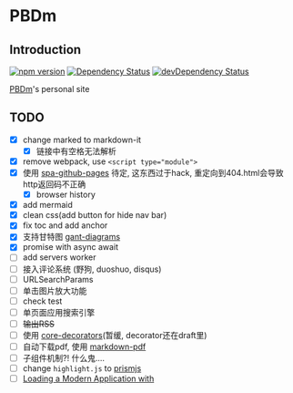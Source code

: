 # PBDm

## Introduction

[![npm version](https://badge.fury.io/js/pbdm.cc.svg)](https://www.npmjs.com/package/pbdm.cc)
[![Dependency Status](https://img.shields.io/david/pbdm/pbdm.github.com.svg?style=flat-square)](https://david-dm.org/pbdm/pbdm.github.com)
[![devDependency Status](https://img.shields.io/david/dev/pbdm/pbdm.github.com.svg?style=flat-square)](https://david-dm.org/pbdm/pbdm.github.com#info=devDependencies)

[PBDm](http://pbdm.cc)'s personal site

## TODO

- [X] change marked to markdown-it
  - [X] 链接中有空格无法解析
- [X] remove webpack, use `<script type="module">`
- [X] 使用 [spa-github-pages](https://github.com/rafrex/spa-github-pages) 待定, 这东西过于hack, 重定向到404.html会导致http返回码不正确
  - [X] browser history
- [X] add mermaid
- [X] clean css(add button for hide nav bar)
- [X] fix toc and add anchor
- [X] 支持甘特图 [gant-diagrams](https://knsv.github.io/mermaid/#gant-diagrams)
- [X] promise with async await
- [ ] add servers worker
- [ ] 接入评论系统 (野狗, duoshuo, disqus)
- [ ] URLSearchParams
- [ ] 单击图片放大功能
- [ ] check test
- [ ] 单页面应用搜索引擎
- [ ] ~~输出RSS~~
- [ ] 使用 [core-decorators](https://github.com/jayphelps/core-decorators.js)(暂缓, decorator还在draft里)
- [ ] 自动下载pdf, 使用 [markdown-pdf](https://www.npmjs.com/package/markdown-pdf)
- [ ] 子组件机制?! 什么鬼....
- [ ] change `highlight.js` to [prismjs](http://prismjs.com/)
- [ ] [Loading a Modern Application with <script type=module>](https://matthewphillips.info/posts/loading-app-with-script-module)
- [ ] replace trigger to setter and getter like vue(maybe)
- [ ] .travis.yml(like hexo)
- [ ] add playgrounds
  - [X] add playground browser
  - [ ] add other playground(begin from promises)
- [ ] ~~[hakimel/reveal.js](https://github.com/hakimel/reveal.js/) or [remark](https://github.com/gnab/remark)~~
  - [ ] ~~write it myself with markdown-it~~

### server side version(branch develop)

- [ ] webhook from github
- [ ] [nginx配置优化](http://imququ.com/post/my-nginx-conf-for-wpo.html)
- [ ] websocket, 参考 [barretlee](https://github.com/barretlee/blogChat/blob/master/index.js)
- [ ] https/http2
